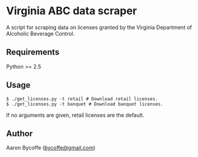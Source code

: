# Virginia ABC data scraper

A script for scraping data on licenses granted by the Virginia Department of Alcoholic Beverage Control.

## Requirements

Python >= 2.5

## Usage

    $ ./get_licenses.py -t retail # Download retail licenses.
    $ ./get_licenses.py -t banquet # Download banquet licenses.

If no arguments are given, retail licenses are the default.

## Author

Aaron Bycoffe (bycoffe@gmail.com)
